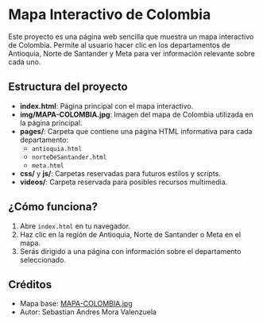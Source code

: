 # Mapa Interactivo de Colombia

Este proyecto es una página web sencilla que muestra un mapa interactivo de Colombia. Permite al usuario hacer clic en los departamentos de Antioquia, Norte de Santander y Meta para ver información relevante sobre cada uno.

## Estructura del proyecto

- **index.html**: Página principal con el mapa interactivo.
- **img/MAPA-COLOMBIA.jpg**: Imagen del mapa de Colombia utilizada en la página principal.
- **pages/**: Carpeta que contiene una página HTML informativa para cada departamento:
  - `antioquia.html`
  - `norteDeSantander.html`
  - `meta.html`
- **css/** y **js/**: Carpetas reservadas para futuros estilos y scripts.
- **videos/**: Carpeta reservada para posibles recursos multimedia.

## ¿Cómo funciona?

1. Abre `index.html` en tu navegador.
2. Haz clic en la región de Antioquia, Norte de Santander o Meta en el mapa.
3. Serás dirigido a una página con información sobre el departamento seleccionado.

## Créditos

- Mapa base: [MAPA-COLOMBIA.jpg](img/MAPA-COLOMBIA.jpg)
- Autor: Sebastian Andres Mora Valenzuela
